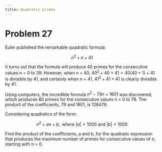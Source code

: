 ```yaml
---
title: Quadratic primes
---
```

# Problem 27

Euler published the remarkable quadratic formula:

$$n^2 + n + 41$$

It turns out that the formula will produce 40 primes for the consecutive values n = 0 to 39. However, when n = 40, $40^2 + 40 + 41 = 40(40 + 1) + 41$ is divisible by 41, and certainly when n = 41, $41^2 + 41 + 41$ is clearly divisible by 41.

Using computers, the incredible formula  $n^2 - 79n + 1601$ was discovered, which produces 80 primes for the consecutive values n = 0 to 79. The product of the coefficients, 79 and 1601, is 126479.

Considering quadratics of the form:

$$n^2 + an + b, \text{ where } |a| \lt 1000 \text{ and } |b| \lt 1000$$

Find the product of the coefficients, a and b, for the quadratic expression that produces the maximum number of primes for consecutive values of n, starting with n = 0.
